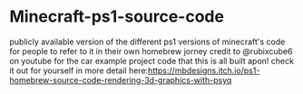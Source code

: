 # Minecraft-ps1-source-code
publicly  available version of the different ps1 versions of minecraft's code for people to refer to it in their own homebrew jorney
credit to @rubixcube6 on youtube for the car example project code that this is all built apon! check it out for yourself in more detail
here:https://mbdesigns.itch.io/ps1-homebrew-source-code-rendering-3d-graphics-with-psyq
